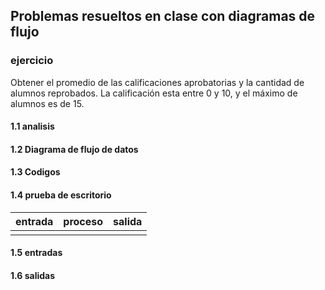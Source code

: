 ## Problemas resueltos en clase con diagramas de flujo
### ejercicio
Obtener el promedio de las calificaciones aprobatorias y la cantidad de alumnos reprobados. La calificación esta entre 0 y 10, y el máximo de alumnos es de 15.
 #### 1.1 analisis 

#### 1.2 Diagrama de flujo de datos

#### 1.3 Codigos

#### 1.4 prueba de escritorio
|entrada|proceso|salida|
|------------|-------------|----------|
|            |              |         |

#### 1.5 entradas

#### 1.6 salidas
